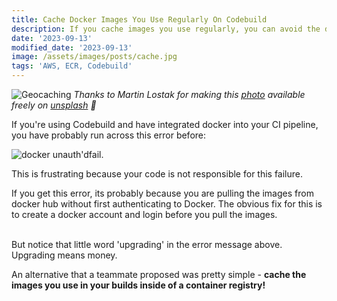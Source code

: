 ```yaml
---
title: Cache Docker Images You Use Regularly On Codebuild
description: If you cache images you use regularly, you can avoid the deadly 🐳 docker throttle
date: '2023-09-13'
modified_date: '2023-09-13'
image: /assets/images/posts/cache.jpg
tags: 'AWS, ECR, Codebuild'
---
```


![Geocaching](/assets/images/posts/cache.jpg)
_Thanks to Martin Lostak for making this [photo](https://unsplash.com/photos/xxk5li0MRB4) available freely on [unsplash](www.unsplash.com) 🎁_
<br />

If you're using Codebuild and have integrated docker into your CI pipeline, you have probably run across this error before:
<br />

![docker unauth'dfail](/assets/images/docker-too-many-unauthd-requests.png).


This is frustrating because your code is not responsible for this failure.
<br />

If you get this error, its probably because you are pulling the images from docker hub without first authenticating to Docker. The obvious fix for this is to create a docker account and login before you pull the images.


<br />
But notice that little word 'upgrading' in the error message above. Upgrading means money.

<br />


An alternative that a teammate proposed was pretty simple - **cache the images you use in your builds inside of a container registry!**